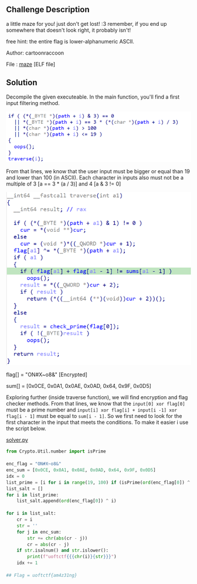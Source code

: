 ## Challenge Description
a little maze for you! just don't get lost! :3 remember, if you end up somewhere that doesn't look right, it probably isn't!

free hint: the entire flag is lower-alphanumeric ASCII.

Author: cartoonraccoon

File  : [maze](https://github.com/jjchoNC/ctf-writeups/blob/main/UofTCTF/rev/Random%20Maze/maze) [ELF file]

## Solution
Decompile the given executeable. In the main function, you'll find a first input filtering method.

![pass1](https://github.com/jjchoNC/ctf-writeups/blob/main/UofTCTF/rev/Random%20Maze/images/pass1.png)

From that lines, we know that the user input must be bigger or equal than 19 and lower than 100 (in ASCII). Each character in inputs also must not be a multiple of 3 [a == 3 * (a / 3)] and 4 [a & 3 != 0]

![pass2](https://github.com/jjchoNC/ctf-writeups/blob/main/UofTCTF/rev/Random%20Maze/images/pass2.png)

flag[] = "ON#X~o8&" [Encrypted]

sum[] = [0x0CE, 0x0A1, 0x0AE, 0x0AD, 0x64, 0x9F, 0x0D5]

Exploring further (inside traverse function), we will find encryption and flag checker methods. From that lines, we know that the ```input[0] xor flag[0]``` must be a prime number and ```input[i] xor flag[i] + input[i -1] xor flag[i - 1]``` must be equal to ```sum[i - 1]```. So we first need to look for the first character in the input that meets the conditions. To make it easier i use the script below.

[solver.py](https://github.com/jjchoNC/ctf-writeups/blob/main/UofTCTF/rev/Random%20Maze/solver.py)
```py
from Crypto.Util.number import isPrime

enc_flag = "ON#X~o8&"
enc_sum = [0x0CE, 0x0A1, 0x0AE, 0x0AD, 0x64, 0x9F, 0x0D5]
idx = 0
list_prime = [i for i in range(19, 100) if (isPrime(ord(enc_flag[0]) ^ i) and i & 3 != 0 and i//3 != i/3)]
list_salt = []
for i in list_prime:
    list_salt.append(ord(enc_flag[0]) ^ i)

for i in list_salt:
    cr = i
    str = ''
    for j in enc_sum:
        str += chr(abs(cr - j))
        cr = abs(cr - j)
    if str.isalnum() and str.islower():
        print(f"uoftctf{{{chr(i)}{str}}}")
    idx += 1

## Flag = uoftctf{am4z31ng}
```

